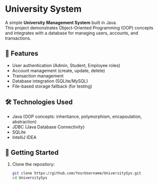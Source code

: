 # University System

A simple **University Management System** built in Java.  
This project demonstrates Object-Oriented Programming (OOP) concepts and integrates with a database for managing users, accounts, and transactions.

## 📌 Features
- User authentication (Admin, Student, Employee roles)
- Account management (create, update, delete)
- Transaction management
- Database integration (SQLite/MySQL)
- File-based storage fallback (for testing)

## 🛠️ Technologies Used
- Java (OOP concepts: inheritance, polymorphism, encapsulation, abstraction)
- JDBC (Java Database Connectivity)
- SQLite
- IntelliJ IDEA

## 🚀 Getting Started
1. Clone the repository:
   ```bash
   git clone https://github.com/YourUsername/UniversitySys.git
   cd UniversitySys
